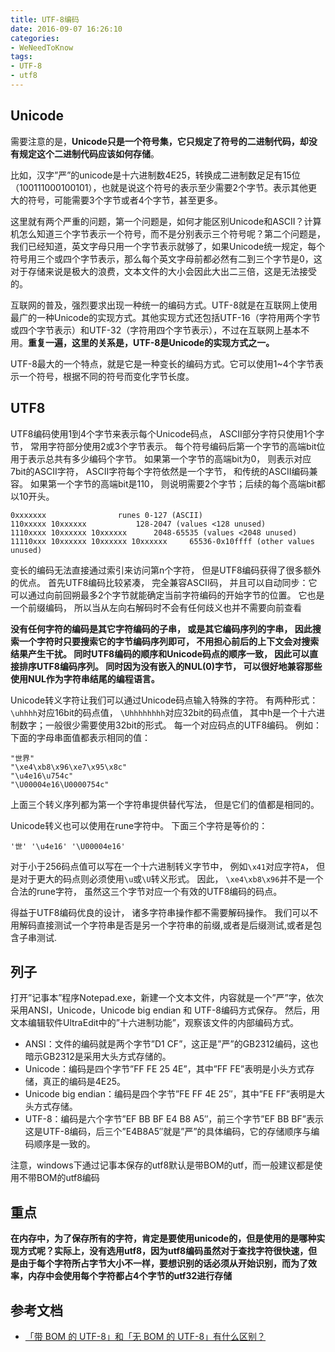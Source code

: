 ```yaml
---
title: UTF-8编码
date: 2016-09-07 16:26:10
categories:
- WeNeedToKnow
tags:
- UTF-8
- utf8
---
```


## Unicode

需要注意的是，**Unicode只是一个符号集，它只规定了符号的二进制代码，却没有规定这个二进制代码应该如何存储**。

比如，汉字”严”的unicode是十六进制数4E25，转换成二进制数足足有15位（100111000100101），也就是说这个符号的表示至少需要2个字节。表示其他更大的符号，可能需要3个字节或者4个字节，甚至更多。

这里就有两个严重的问题，第一个问题是，如何才能区别Unicode和ASCII？计算机怎么知道三个字节表示一个符号，而不是分别表示三个符号呢？第二个问题是，我们已经知道，英文字母只用一个字节表示就够了，如果Unicode统一规定，每个符号用三个或四个字节表示，那么每个英文字母前都必然有二到三个字节是0，这对于存储来说是极大的浪费，文本文件的大小会因此大出二三倍，这是无法接受的。

互联网的普及，强烈要求出现一种统一的编码方式。UTF-8就是在互联网上使用最广的一种Unicode的实现方式。其他实现方式还包括UTF-16（字符用两个字节或四个字节表示）和UTF-32（字符用四个字节表示），不过在互联网上基本不用。**重复一遍，这里的关系是，UTF-8是Unicode的实现方式之一。**

UTF-8最大的一个特点，就是它是一种变长的编码方式。它可以使用1~4个字节表示一个符号，根据不同的符号而变化字节长度。

<!-- more -->

## UTF8

UTF8编码使用1到4个字节来表示每个Unicode码点， ASCII部分字符只使用1个字节， 常用字符部分使用2或3个字节表示。 每个符号编码后第一个字节的高端bit位用于表示总共有多少编码个字节。 如果第一个字节的高端bit为0， 则表示对应7bit的ASCII字符， ASCII字符每个字符依然是一个字节， 和传统的ASCII编码兼容。 如果第一个字节的高端bit是110， 则说明需要2个字节；后续的每个高端bit都以10开头。 

```
0xxxxxxx 				runes 0-127 (ASCII)
110xxxxx 10xxxxxx 			128-2047 (values <128 unused)
1110xxxx 10xxxxxx 10xxxxxx 		2048-65535 (values <2048 unused)
11110xxx 10xxxxxx 10xxxxxx 10xxxxxx 	65536-0x10ffff (other values unused)
```

变长的编码无法直接通过索引来访问第n个字符， 但是UTF8编码获得了很多额外的优点。 首先UTF8编码比较紧凑， 完全兼容ASCII码， 并且可以自动同步：它可以通过向前回朔最多2个字节就能确定当前字符编码的开始字节的位置。 它也是一个前缀编码， 所以当从左向右解码时不会有任何歧义也并不需要向前查看

**没有任何字符的编码是其它字符编码的子串， 或是其它编码序列的字串， 因此搜索一个字符时只要搜索它的字节编码序列即可， 不用担心前后的上下文会对搜索结果产生干扰。 同时UTF8编码的顺序和Unicode码点的顺序一致， 因此可以直接排序UTF8编码序列。 同时因为没有嵌入的NUL(0)字节， 可以很好地兼容那些使用NUL作为字符串结尾的编程语言。**

Unicode转义字符让我们可以通过Unicode码点输入特殊的字符。 有两种形式：`\uhhhh`对应16bit的码点值， `\Uhhhhhhhh`对应32bit的码点值， 其中h是一个十六进制数字；一般很少需要使用32bit的形式。 每一个对应码点的UTF8编码。 例如：下面的字母串面值都表示相同的值：

```
"世界"
"\xe4\xb8\x96\xe7\x95\x8c"
"\u4e16\u754c"
"\U00004e16\U0000754c"
```

上面三个转义序列都为第一个字符串提供替代写法， 但是它们的值都是相同的。

Unicode转义也可以使用在rune字符中。 下面三个字符是等价的：

```
'世' '\u4e16' '\U00004e16'
```

对于小于256码点值可以写在一个十六进制转义字节中， 例如`\x41`对应字符`A`， 但是对于更大的码点则必须使用`\u`或`\U`转义形式。 因此， `\xe4\xb8\x96`并不是一个合法的rune字符， 虽然这三个字节对应一个有效的UTF8编码的码点。

得益于UTF8编码优良的设计， 诸多字符串操作都不需要解码操作。 我们可以不用解码直接测试一个字符串是否是另一个字符串的前缀,或者是后缀测试,或者是包含子串测试.

## 列子

打开”记事本”程序Notepad.exe，新建一个文本文件，内容就是一个”严”字，依次采用ANSI，Unicode，Unicode big endian 和 UTF-8编码方式保存。
然后，用文本编辑软件UltraEdit中的”十六进制功能”，观察该文件的内部编码方式。
- ANSI：文件的编码就是两个字节”D1 CF”，这正是”严”的GB2312编码，这也暗示GB2312是采用大头方式存储的。
- Unicode：编码是四个字节”FF FE 25 4E”，其中”FF FE”表明是小头方式存储，真正的编码是4E25。
- Unicode big endian：编码是四个字节”FE FF 4E 25″，其中”FE FF”表明是大头方式存储。
- UTF-8：编码是六个字节”EF BB BF E4 B8 A5″，前三个字节”EF BB BF”表示这是UTF-8编码，后三个”E4B8A5″就是”严”的具体编码，它的存储顺序与编码顺序是一致的。

注意，windows下通过记事本保存的utf8默认是带BOM的utf，而一般建议都是使用不带BOM的utf8编码

## 重点

**在内存中，为了保存所有的字符，肯定是要使用unicode的，但是使用的是哪种实现方式呢？实际上，没有选用utf8，因为utf8编码虽然对于查找字符很快速，但是由于每个字符所占字节大小不一样，要想识别的话必须从开始识别，而为了效率，内存中会使用每个字符都占4个字节的utf32进行存储**

## 参考文档

- [「带 BOM 的 UTF-8」和「无 BOM 的 UTF-8」有什么区别？](https://www.zhihu.com/question/20167122)